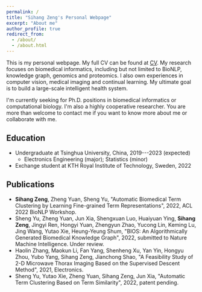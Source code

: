 ```yaml
---
permalink: /
title: "Sihang Zeng's Personal Webpage"
excerpt: "About me"
author_profile: true
redirect_from: 
  - /about/
  - /about.html
---
```


This is my personal webpage. My full CV can be found at [CV](https://cloud.tsinghua.edu.cn/f/eeff0a81b7bc4ffabbfe/). My research focuses on biomedical informatics, including but not limited to BioNLP, knowledge graph, genomics and proteomics. I also own experiences in computer vision, medical imaging and continual learning. My ultimate goal is to build a large-scale intelligent health system. 

I'm currently seeking for Ph.D. positions in biomedical informatics or computational biology. I'm also a highly cooperative researcher. You are more than welcome to contact me if you want to know more about me or collaborate with me.

## Education
- Undergraduate at Tsinghua University, China, 2019---2023 (expected)
  - Electronics Engineering (major); Statistics (minor)
- Exchange student at KTH Royal Institute of Technology, Sweden, 2022

## Publications
- **Sihang Zeng**, Zheng Yuan, Sheng Yu, "Automatic Biomedical Term Clustering by Learning Fine-grained Term Representations", 2022, ACL 2022 BioNLP Workshop.
- Sheng Yu, Zheng Yuan, Jun Xia, Shengxuan Luo, Huaiyuan Ying, **Sihang Zeng**, Jingyi Ren, Hongyi Yuan, Zhengyun Zhao, Yucong Lin, Keming Lu, Jing Wang, Yutao Xie, Heung-Yeung Shum, "BIOS: An Algorithmically Generated Biomedical Knowledge Graph", 2022, submitted to Nature Machine Intelligence. Under review.
- Haolin Zhang, Maokun Li, Fan Yang, Shenheng Xu, Yan Yin, Hongyu Zhou, Yubo Yang, Sihang Zeng, Jianchong Shao, "A Feasibility Study of 2-D Microwave Thorax Imaging Based on the Supervised Descent Method", 2021, Electronics.
- Sheng Yu, Yutao Xie, Zheng Yuan, Sihang Zeng, Jun Xia, "Automatic Term Clustering Based on Term Similarity", 2022, patent pending.

